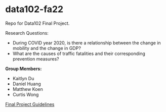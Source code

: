 # data102-fa22

Repo for Data102 Final Project.

Research Questions:
* During COVID year 2020, is there a relationship between the change in mobility and the change in GDP?
* What are the causes of traffic fatalities and their corresponding prevention measures?

__**Group Members:**__

* Kaitlyn Du
* Daniel Huang
* Matthew Koen
* Curtis Wong

[Final Project Guidelines](https://data102.org/fa22/assets/project/project_guidelines.pdf)

